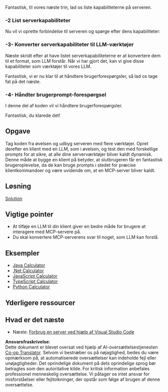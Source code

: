<!--
CO_OP_TRANSLATOR_METADATA:
{
  "original_hash": "f74887f51a69d3f255cb83d0b517c623",
  "translation_date": "2025-07-13T18:52:51+00:00",
  "source_file": "03-GettingStarted/03-llm-client/README.md",
  "language_code": "da"
}
-->
Fantastisk, til vores næste trin, lad os liste kapabiliteterne på serveren.

### -2 List serverkapabiliteter

Nu vil vi oprette forbindelse til serveren og spørge efter dens kapabiliteter:

### -3- Konverter serverkapabiliteter til LLM-værktøjer

Næste skridt efter at have listet serverkapabiliteterne er at konvertere dem til et format, som LLM forstår. Når vi har gjort det, kan vi give disse kapabiliteter som værktøjer til vores LLM.

Fantastisk, vi er nu klar til at håndtere brugerforespørgsler, så lad os tage fat på det næste.

### -4- Håndter brugerprompt-forespørgsel

I denne del af koden vil vi håndtere brugerforespørgsler.

Fantastisk, du klarede det!

## Opgave

Tag koden fra øvelsen og udbyg serveren med flere værktøjer. Opret derefter en klient med en LLM, som i øvelsen, og test den med forskellige prompts for at sikre, at alle dine serverværktøjer bliver kaldt dynamisk. Denne måde at bygge en klient på betyder, at slutbrugeren får en fantastisk brugeroplevelse, da de kan bruge prompts i stedet for præcise klientkommandoer og være uvidende om, at en MCP-server bliver kaldt.

## Løsning

[Solution](/03-GettingStarted/03-llm-client/solution/README.md)

## Vigtige pointer

- At tilføje en LLM til din klient giver en bedre måde for brugere at interagere med MCP-servere på.
- Du skal konvertere MCP-serverens svar til noget, som LLM kan forstå.

## Eksempler

- [Java Calculator](../samples/java/calculator/README.md)
- [.Net Calculator](../../../../03-GettingStarted/samples/csharp)
- [JavaScript Calculator](../samples/javascript/README.md)
- [TypeScript Calculator](../samples/typescript/README.md)
- [Python Calculator](../../../../03-GettingStarted/samples/python)

## Yderligere ressourcer

## Hvad er det næste

- Næste: [Forbrug en server ved hjælp af Visual Studio Code](../04-vscode/README.md)

**Ansvarsfraskrivelse**:  
Dette dokument er blevet oversat ved hjælp af AI-oversættelsestjenesten [Co-op Translator](https://github.com/Azure/co-op-translator). Selvom vi bestræber os på nøjagtighed, bedes du være opmærksom på, at automatiserede oversættelser kan indeholde fejl eller unøjagtigheder. Det oprindelige dokument på dets oprindelige sprog bør betragtes som den autoritative kilde. For kritisk information anbefales professionel menneskelig oversættelse. Vi påtager os intet ansvar for misforståelser eller fejltolkninger, der opstår som følge af brugen af denne oversættelse.
